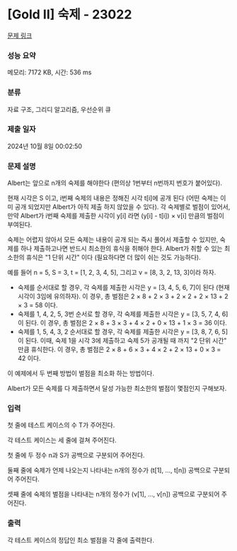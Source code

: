 # [Gold II] 숙제 - 23022 

[문제 링크](https://www.acmicpc.net/problem/23022) 

### 성능 요약

메모리: 7172 KB, 시간: 536 ms

### 분류

자료 구조, 그리디 알고리즘, 우선순위 큐

### 제출 일자

2024년 10월 8일 00:02:50

### 문제 설명

<p>Albert는 앞으로 n개의 숙제를 해야한다 (편의상 1번부터 n번까지 번호가 붙어있다).</p>

<p>현재 시각은 S 이고, i번째 숙제의 내용은 정해진 시각 t[i]에 공개 된다 (어떤 숙제는 이미 공개 되었지만 Albert가 아직 제출 하지 않았을 수 있다). 각 숙제별로 벌점이 있어서, 만약 Albert가 i번째 숙제를 제출한 시각이 y[i] 라면 (y[i] - t[i]) × v[i] 만큼의 벌점이 부여된다.</p>

<p>숙제는 어렵지 않아서 모든 숙제는 내용이 공개 되는 즉시 풀어서 제출할 수 있지만, 숙제를 하나 제출하고나면 반드시 최소한의 휴식을 취해야 한다. Albert가 취할 수 있는 최소한의 휴식은 "1 단위 시간" 이다 (필요하다면 더 많이 쉬는 것도 가능하다).</p>

<p>예를 들어 n = 5, S = 3, t = [1, 2, 3, 4, 5], 그리고 v = [8, 3, 2, 13, 3]이라 하자.</p>

<ul>
	<li>숙제를 순서대로 할 경우, 각 숙제를 제출한 시각은 y = [3, 4, 5, 6, 7]이 된다 (현재 시각이 3임에 유의하자). 이 경우, 총 벌점은 2 × 8 + 2 × 3 + 2 × 2 + 2 × 13 + 2 × 3 = 58 이다.</li>
	<li>숙제를 1, 4, 2, 5, 3번 순서로 할 경우, 각 숙제를 제출한 시각은 y = [3, 5, 7, 4, 6]이 된다. 이 경우, 총 벌점은 2 × 8 + 3 × 3 + 4 × 2 + 0 × 13 + 1 × 3 = 36 이다.</li>
	<li>숙제를 1, 5, 4, 3, 2 순서대로 할 경우, 각 숙제를 제출한 시각은 y = [3, 8, 7, 6, 5]이 된다. 이때, 숙제 1을 시각 3에 제출하고 숙제 5가 공개될 때 까지 "2 단위 시간" 만큼 휴식한다. 이 경우, 총 벌점은 2 × 8 + 6 × 3 + 4 × 2 + 2 × 13 + 0 × 3 = 42 이다.</li>
</ul>

<p>이 예제에서 두 번째 방법이 벌점을 최소화 하는 방법이다.</p>

<p>Albert가 모든 숙제를 다 제출하면서 달성 가능한 최소한의 벌점이 몇점인지 구해보자.</p>

### 입력 

 <p>첫 줄에 테스트 케이스의 수 T가 주어진다.</p>

<p>각 테스트 케이스는 세 줄에 걸쳐 주어진다.</p>

<p>첫 줄에 두 정수 n과 S가 공백으로 구분되어 주어진다.</p>

<p>둘째 줄에 숙제가 언제 나오는지 나타내는 n개의 정수가 (t[1], ..., t[n]) 공백으로 구분되어 주어진다.</p>

<p>셋째 줄에 숙제의 벌점을 나타내는 n개의 정수가 (v[1], ..., v[n]) 공백으로 구분되어 주어진다.</p>

### 출력 

 <p>각 테스트 케이스의 정답인 최소 벌점을 각 줄에 출력한다.</p>

